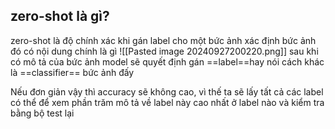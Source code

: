 ## zero-shot là gì?
zero-shot là độ chính xác khi gán label cho một bức ảnh xác định bức ảnh đó có nội dung chính là gì
![[Pasted image 20240927200220.png]]
sau khi có mô tả của bức ảnh model sẽ quyết định gán ==label==hay nói cách khác là ==classifier== bức ảnh đấy

Nếu đơn giản vậy thì accuracy sẽ không cao, vì thế ta sẽ lấy tất cả các label có thể để xem phần trăm mô tả về label này cao nhất ở label nào và kiểm tra bằng bộ test lại


